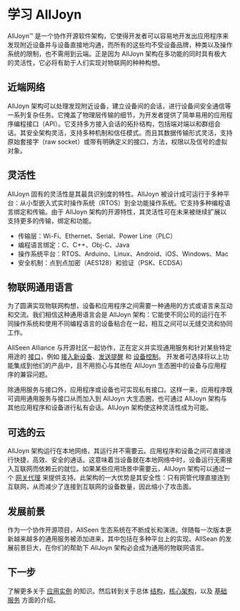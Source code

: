 # 学习 AllJoyn

AllJoyn&trade; 是一个协作开源软件架构，它使得开发者可以容易地开发出应用程序来发现附近设备并与设备直接地沟通，而所有的这些均不受设备品牌，种类以及操作系统的限制，也不需用到云端。正是因为 AllJoyn 架构在多功能的同时具有极大的灵活性，它必将有助于人们实现对物联网的种种构想。

## 近端网络

AllJoyn 架构可以处理发现附近设备，建立设备间的会话，进行设备间安全通信等一系列复杂任务。它掩盖了物理层传输的细节，为开发者提供了简单易用的应用程序编程接口（API）。它支持多方接入会话的拓扑结构，包括端对端以和群组会话。其安全架构灵活，支持多种机制和信任模式。而且其数据传输形式灵活，支持原始套接字（raw socket）或带有明确定义的接口，方法，权限以及信号的虚拟对象。

## 灵活性

AllJoyn 固有的灵活性是其最具识别度的特性。AllJoyn 被设计成可运行于多种平台：从小型嵌入式实时操作系统（RTOS）到全功能操作系统。它支持多种编程语言绑定和传输。由于 AllJoyn 架构的开源特性，其灵活性可在未来被继续扩展以支持更多的传输，绑定和功能。

* 传输层：Wi-Fi、Ethernet、Serial、Power Line（PLC）
* 编程语言绑定：C、C++、Obj-C、Java
* 操作系统平台：RTOS、Arduino、Linux、Android、iOS、Windows、Mac
* 安全机制：点到点加密（AES128）和验证（PSK、ECDSA）

## 物联网通用语言

为了圆满实现物联网构想，设备和应用程序之间需要一种通用的方式或语言来互动和交流。我们相信这种通用语言会是 AllJoyn 架构：它能使不同公司的运行在不同操作系统和使用不同编程语言的设备粘合在一起，相互之间可以无缝交流和协同工作。

AllSeen Alliance 与开源社区一起协作，正在定义并实现通用服务和针对某些特定用途的 [接口][interfaces]，例如 [接入新设备][onboarding]、[发送提醒][notifs] 和 [设备控制][controlpanel]。 开发者可选择将以上功能集成到他们的产品中，且不用担心与其他在 AllJoyn 生态圈中的设备与应用程序的兼容问题。

除通用服务与接口外，应用程序或设备也可实现私有接口。这样一来，应用程序既可调用通用服务与接口从而加入到 AllJoyn 大生态圈，也可通过 AllJoyn 架构与其他应用程序和设备进行私有会话。AllJoyn 架构使这种灵活性成为可能。

## 可选的云

AllJoyn 架构运行在本地网络，其运行并不需要云。应用程序和设备之间可直接进行快捷，高效、安全的通话。这意味着当设备就在本地网络中时，设备运行无需接入互联网而依赖云的就位。如果某些应用场景中需要云，AllJoyn 架构可以通过一个 [网关代理][gateway-agent] 来提供支持。此架构的一大优势是其安全性：只有网管代理直接连到互联网，从而减少了连接到互联网的设备数量，因此缩小了攻击面。

## 发展前景

作为一个协作开源项目，AllSeen 生态系统在不断成长和演进。伴随每一次版本更新越来越多的通用服务被添加进来，其中包括在多种平台上的实现。AllSean 的发展前景巨大，在你们的帮助下 AllJoyn 架构必会成为通用的物联网语言。

## 下一步

了解更多关于 [应用实例][use-cases] 的知识。然后转到关于总体 [结构][arch]，[核心架构][core]，以及 [基础服务][services] 方面的介绍。

[interfaces]: /learn/core#busobject
[onboarding]: /learn/base-services/onboarding
[notifs]: /learn/base-services/notification
[controlpanel]: /learn/base-services/controlpanel
[gateway-agent]: https://wiki.allseenalliance.org/gateway/gatewayagent

[use-cases]: /learn/use-cases
[arch]: /learn/architecture
[core]: /learn/core
[services]: /learn/base-services
